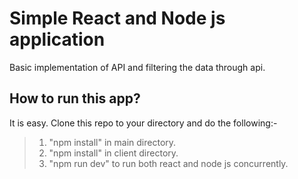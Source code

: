 # Simple React and Node js application

Basic implementation of API and filtering the data through api.

## How to run this app?

It is easy. Clone this repo to your directory and do the following:-

> 1. "npm install" in main directory.
> 2. "npm install" in client directory.
> 3. "npm run dev" to run both react and node js concurrently.